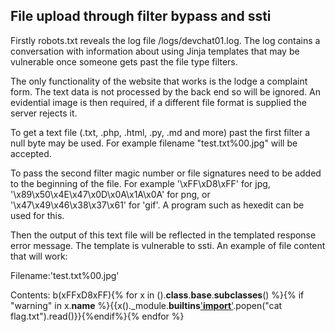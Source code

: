 ## File upload through filter bypass and ssti

Firstly robots.txt reveals the log file /logs/devchat01.log. The log contains a conversation with information about using Jinja templates that may be vulnerable once someone gets past the file type filters.

The only functionality of the website that works is the lodge a complaint form. The text data is not processed by the back end so will be ignored. An evidential image is then required, if a different file format is supplied the server rejects it.

To get a text file (.txt, .php, .html, .py, .md and more) past the first filter a null byte may be used. For example filename "test.txt%00.jpg" will be accepted.

To pass the second filter magic number or file signatures need to be added to the beginning of the file. For example '\xFF\xD8\xFF' for jpg, '\x89\x50\x4E\x47\x0D\x0A\x1A\x0A' for png, or '\x47\x49\x46\x38\x37\x61' for 'gif'. A program such as hexedit can be used for this. 

Then the output of this text file will be reflected in the templated response error message. The template is vulnerable to ssti. An example of file content that will work:

Filename:'test.txt%00.jpg'

Contents: 
b(xFFxD8xFF){% for x in ().__class__.__base__.__subclasses__() %}{% if "warning" in x.__name__ %}{{x()._module.__builtins__['__import__']('os').popen("cat flag.txt").read()}}{%endif%}{% endfor %}